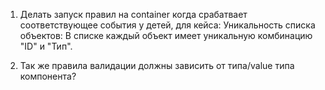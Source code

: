 1. Делать запуск правил на container когда срабатвает соответствующее события у детей, для кейса:
Уникальность списка объектов: В списке каждый объект имеет уникальную комбинацию "ID" и "Тип".

2. Так же правила валидации должны зависить от типа/value типа компонента?
